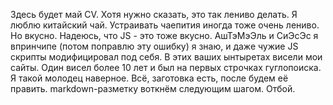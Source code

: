 Здесь будет май CV.
Хотя нужно сказать, это так лениво делать.
Я люблю китайский чай. Устраивать чаепития иногда тоже очень лениво. Но вкусно. Надеюсь, что JS - это тоже вкусно.
АшТэМэЭль и СиЭсЭс я впринчипе (потом поправлю эту ошибку) я знаю, и даже чужие JS скрипты модифицировал под себя.
В этих ваших ынтыретах висели мои сайты. Один висел более 10 лет и был на первых строчках гуглопоиска. Я такой молодец наверное.
Всё, заготовка есть, после будем её править. markdown-разметку воткнём следующим шагом. Отбой.
